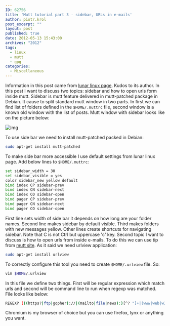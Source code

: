 ```yaml
---
ID: 62756
title: 'Mutt tutorial part 3 - sidebar, URLs in e-mails'
author: piotr.krol
post_excerpt: ""
layout: post
published: true
date: 2012-05-13 15:43:00
archives: "2012"
tags:
  - linux
  - mutt
  - gpg
categories:
  - Miscellaneous
---
```


Information in this post came from [lunar linux page][1]. Kudos to its author.
In this post I want to discuss two topics: sidebar and how to open urls form
inside mutt. Sidebar is mutt feature delivered in mutt-patched package in
Debian. It cause to split standard mutt window in two parts. In first we can
find list of folders defined in the `$HOME/.muttrc` file, second window is a
known old window with the list of posts. Mutt window with sidebar looks like on
the picture below:

![img][2]

To use side bar we need to install mutt-patched packed in Debian:

```bash
sudo apt-get install mutt-patched
```

To make side bar more accessible I use default settings from lunar linux page.
Add below lines to `$HOME/.muttrc`:

```bash
set sidebar_width = 30
set sidebar_visible = yes
color sidebar_new yellow default
bind index CP sidebar-prev
bind index CN sidebar-next
bind index CO sidebar-open
bind pager CP sidebar-prev
bind pager CN sidebar-next
bind pager CO sidebar-open
```

First line sets width of side bar it depends on how long are your folder names.
Second line makes sidebar by default visible. Third makes folders with new
messages yellow. Other lines create shortcuts for navigating sidebar. Note that
C is not Ctrl but uppercase 'c' key. Second topic I want to discuss is how to
open urls from inside e-mails. To do this we can use tip from [mutt site][3]. As
it said we need urlview application:

```bash
sudo apt-get install urlview
```

To correctly configure this tool you need to create `$HOME/.urlview` file. So:

```bash
vim $HOME/.urlview
```

In this file we define two things. First will be regular expression which match
urls and second will be command line to run when regexp was matched. File looks
like below:

```bash
REGEXP (((https?|ftp|gopher)://|(mailto|file|news):)[^? "]+|(www|web|w3).[-a-z0-9.]+)[^? .,;":] COMMAND chromium %s
```

Chromium is my browser of choice but you can use firefox, lynx or anything you
want.

[1]: http://www.lunar-linux.org/mutt-sidebar/
[2]: /img/mutt-screenshot.png
[3]: http://www.mutt.org/doc/manual/#urlview
